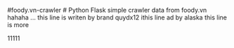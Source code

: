 #foody.vn-crawler #
Python Flask simple crawler data from foody.vn hahaha ...
this line is writen by brand quydx12
ithis line ad by alaska
this line is more

11111
